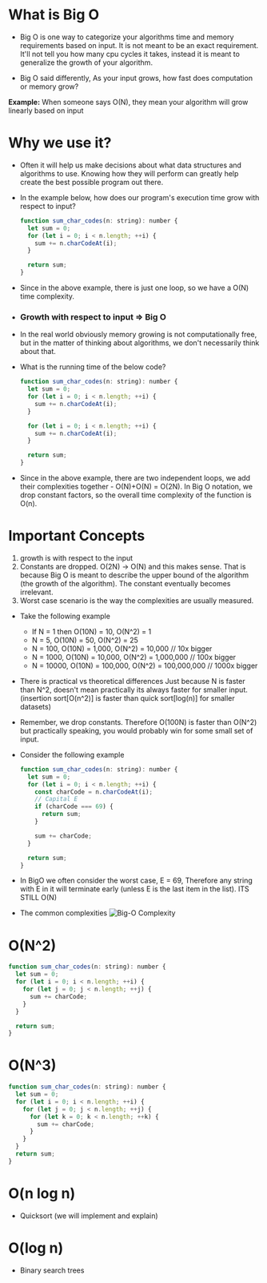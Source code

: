 # What is Big O

- Big O is one way to categorize your algorithms time and memory requirements based on input. It is not meant to be an exact requirement. It'll not tell you how many cpu cycles it takes, instead it is meant to generalize the growth of your algorithm.

- Big O said differently, As your input grows, how fast does computation or memory grow?

**Example:** When someone says O(N), they mean your algorithm will grow linearly based on input

# Why we use it?

- Often it will help us make decisions about what data structures and algorithms to use. Knowing how they will perform can greatly help create the best possible program out there.

- In the example below, how does our program's execution time grow with respect to input?

  ```js
  function sum_char_codes(n: string): number {
    let sum = 0;
    for (let i = 0; i < n.length; ++i) {
      sum += n.charCodeAt(i);
    }

    return sum;
  }
  ```

- Since in the above example, there is just one loop, so we have a O(N) time complexity.

- ### Growth with respect to input => Big O

- In the real world obviously memory growing is not computationally free, but in the matter of thinking about algorithms, we don't necessarily think about that.

- What is the running time of the below code?

  ```js
  function sum_char_codes(n: string): number {
    let sum = 0;
    for (let i = 0; i < n.length; ++i) {
      sum += n.charCodeAt(i);
    }

    for (let i = 0; i < n.length; ++i) {
      sum += n.charCodeAt(i);
    }

    return sum;
  }
  ```

- Since in the above example, there are two independent loops, we add their complexities together - O(N)+O(N) = O(2N). In Big O notation, we drop constant factors, so the overall time complexity of the function is O(n).

# Important Concepts

1. growth is with respect to the input
2. Constants are dropped. O(2N) -> O(N) and this makes sense. That is because Big O is meant to describe the upper bound of the algorithm (the growth of the algorithm). The constant eventually becomes irrelevant.
3. Worst case scenario is the way the complexities are usually measured.

- Take the following example

  - If N = 1 then O(10N) = 10, O(N^2) = 1
  - N = 5, O(10N) = 50, O(N^2) = 25
  - N = 100, O(10N) = 1,000, O(N^2) = 10,000 // 10x bigger
  - N = 1000, O(10N) = 10,000, O(N^2) = 1,000,000 // 100x bigger
  - N = 10000, O(10N) = 100,000, O(N^2) = 100,000,000 // 1000x bigger

- There is practical vs theoretical differences
  Just because N is faster than N^2, doesn't mean practically its always faster for smaller input. (insertion sort[O(n^2)] is faster than quick sort[log(n)] for smaller datasets)

- Remember, we drop constants. Therefore O(100N) is faster than O(N^2) but practically speaking, you would probably win for some small set of input.

- Consider the following example

  ```js
  function sum_char_codes(n: string): number {
    let sum = 0;
    for (let i = 0; i < n.length; ++i) {
      const charCode = n.charCodeAt(i);
      // Capital E
      if (charCode === 69) {
        return sum;
      }

      sum += charCode;
    }

    return sum;
  }
  ```

- In BigO we often consider the worst case, E = 69, Therefore any string with E in it will terminate early (unless E is the last item in the list). ITS STILL O(N)

- The common complexities
  ![Big-O Complexity](https://theprimeagen.github.io/fem-algos/images/big-o-face.png)

# O(N^2)

```js
function sum_char_codes(n: string): number {
  let sum = 0;
  for (let i = 0; i < n.length; ++i) {
    for (let j = 0; j < n.length; ++j) {
      sum += charCode;
    }
  }

  return sum;
}
```

# O(N^3)

```js
function sum_char_codes(n: string): number {
  let sum = 0;
  for (let i = 0; i < n.length; ++i) {
    for (let j = 0; j < n.length; ++j) {
      for (let k = 0; k < n.length; ++k) {
        sum += charCode;
      }
    }
  }
  return sum;
}
```

# O(n log n)

- Quicksort (we will implement and explain)

# O(log n)

- Binary search trees
